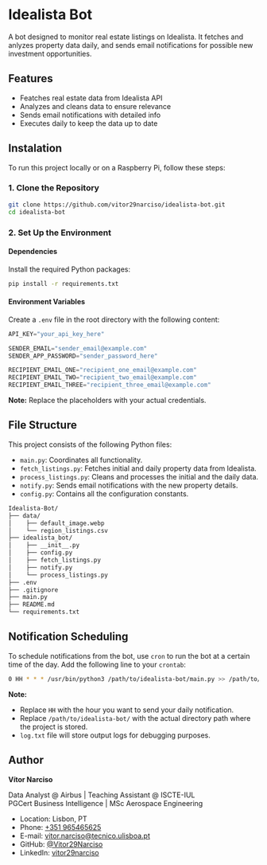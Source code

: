 # Idealista Bot

A bot designed to monitor real estate listings on Idealista. It fetches and anlyzes property data daily, and sends email notifications for possible new investment opportunities.

## Features

* Featches real estate data from Idealista API
* Analyzes and cleans data to ensure relevance
* Sends email notifications with detailed info
* Executes daily to keep the data up to date

## Instalation

To run this project locally or on a Raspberry Pi, follow these steps:

### 1. Clone the Repository
```bash
git clone https://github.com/vitor29narciso/idealista-bot.git
cd idealista-bot
```

### 2. Set Up the Environment
#### Dependencies
Install the required Python packages:
```bash
pip install -r requirements.txt
```

#### Environment Variables
Create a `.env` file in the root directory with the following content:
```python
API_KEY="your_api_key_here"

SENDER_EMAIL="sender_email@example.com"
SENDER_APP_PASSWORD="sender_password_here"

RECIPIENT_EMAIL_ONE="recipient_one_email@example.com"
RECIPIENT_EMAIL_TWO="recipient_two_email@example.com"
RECIPIENT_EMAIL_THREE="recipient_three_email@example.com"
```
**Note:** Replace the placeholders with your actual credentials.

## File Structure

This project consists of the following Python files:
* `main.py`: Coordinates all functionality.
* `fetch_listings.py`: Fetches initial and daily property data from Idealista.
* `process_listings.py`: Cleans and processes the initial and the daily data.
* `notify.py`: Sends email notifications with the new property details.
* `config.py`: Contains all the configuration constants.

```bash
Idealista-Bot/
├── data/
│    ├── default_image.webp
│    └── region_listings.csv
├── idealista_bot/
│    ├── __init__.py
│    ├── config.py
│    ├── fetch_listings.py
│    ├── notify.py
│    └── process_listings.py
├── .env
├── .gitignore
├── main.py
├── README.md
└── requirements.txt
```

## Notification Scheduling

To schedule notifications from the bot, use `cron` to run the bot at a certain time of the day. Add the following line to your `crontab`:
```bash
0 HH * * * /usr/bin/python3 /path/to/idealista-bot/main.py >> /path/to/idealista-bot/log.txt 2>&1
```
**Note:**
* Replace `HH` with the hour you want to send your daily notification.
* Replace `/path/to/idealista-bot/` with the actual directory path where the project is stored.
* `log.txt` file will store output logs for debugging purposes.

## Author

**Vítor Narciso**

Data Analyst @ Airbus | Teaching Assistant @ ISCTE-IUL \
PGCert Business Intelligence | MSc Aerospace Engineering

* Location: Lisbon, PT
* Phone: [+351 965465625](tel:+351965465625)
* E-mail: [vitor.narciso@tecnico.ulisboa.pt](mailto:vitor.narciso@tecnico.ulisboa.pt)
* GitHub: [@Vitor29Narciso](https://github.com/Vitor29Narciso)
* LinkedIn: [vitor29narciso](https://www.linkedin.com/in/vitor29narciso/)